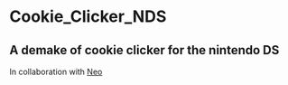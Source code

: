 # Cookie_Clicker_NDS

##  A demake of cookie clicker for the nintendo DS

In collaboration with [Neo](https://github.com/NeoBrtn)
